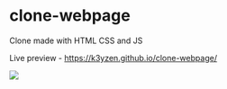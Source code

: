 # clone-webpage
Clone made with HTML CSS and JS

Live preview - https://k3yzen.github.io/clone-webpage/


![](https://github.com/k3yzen/clone-webpage/blob/main/assets/Grabando%20%231.gif)
